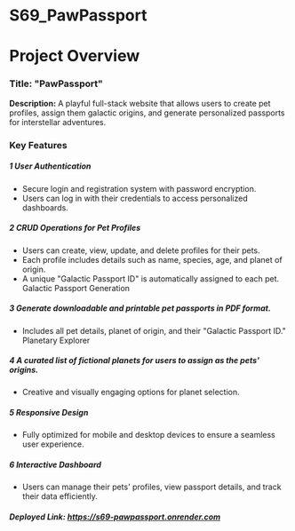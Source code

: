 # S69_PawPassport

# Project Overview
### Title: "PawPassport"
**Description:**
A playful full-stack website that allows users to create pet profiles, assign them galactic origins, and generate personalized passports for interstellar adventures.

### Key Features
##### 1  User Authentication

- Secure login and registration system with password encryption.
- Users can log in with their credentials to access personalized dashboards.

##### 2 CRUD Operations for Pet Profiles
- Users can create, view, update, and delete profiles for their pets.
- Each profile includes details such as name, species, age, and planet of origin.
- A unique "Galactic Passport ID" is automatically assigned to each pet.
Galactic Passport Generation

##### 3 Generate downloadable and printable pet passports in PDF format.
- Includes all pet details, planet of origin, and their "Galactic Passport ID."
Planetary Explorer

##### 4 A curated list of fictional planets for users to assign as the pets' origins.
- Creative and visually engaging options for planet selection.


##### 5 Responsive Design
- Fully optimized for mobile and desktop devices to ensure a seamless user experience.


##### 6 Interactive Dashboard
- Users can manage their pets' profiles, view passport details, and track their data efficiently.

##### Deployed Link: https://s69-pawpassport.onrender.com